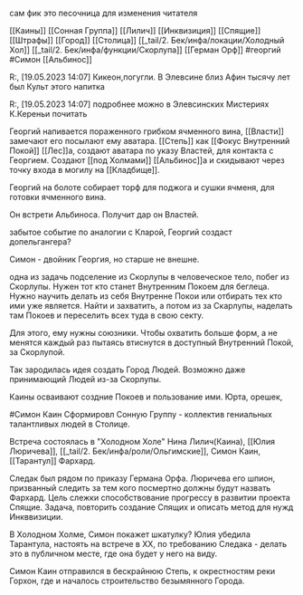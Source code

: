сам фик это песочница для изменения читателя

[[Каины]] [[Сонная Группа]] [[Лилич]] [[Инквизиция]] [[Спящие]]
[[Штрафы]] 
[[Город]] [[Столица]] [[_tail/2. Бек/инфа/локации/Холодный Хол]] 
[[_tail/2. Бек/инфа/функции/Скорлупа]] 
[[Герман Орф]] #георгий #Симон 
[[Альбинос]]

R:\, [19.05.2023 14:07]
Кикеон,погугли. В Элевсине близ Афин тысячу лет был Культ этого напитка

R:\, [19.05.2023 14:07]
подробнее можно в Элевсинских Мистериях К.Кереньи почитать


Георгий напивается пораженного грибком ячменного вина, [[Власти]] замечают его посылают ему аватара. [[Степь]] как [[Фокус Внутренний Покой]] [[Лес]]а, создают аватара по указу Властей, для контакта с Георгием. Создают [[под Холмами]] [[Альбинос]]а и скидывают через точку входа в могилу на [[Кладбище]].

Георгий на болоте собирает торф для поджога и сушки ячменя, для готовки ячменного вина.

Он встрети Альбиноса. Получит дар он Властей. 

забытое событие
по аналогии с Кларой, Георгий создаст допельгангера?

Симон - двойник Георгия, но старше не внешне.

одна из задачь подселение из Скорлупы в человеческое тело, побег из Скорлупы. Нужен тот кто станет Внутренним Покоем для беглеца. Нужно научить делать из себя Внутренне Покои или отбирать тех кто ими уже является. Найти и захватить, а потом из за Скарлупы, наделать там Покоев и переселить всех туда в свою секту.

Для этого, ему нужны союзники. Чтобы охватить больше форм, а не менятся каждый раз пытаясь втиснутся в доступный Внутренний Покой, за Скорлупой.

Так зародилась идея создать Город Людей. Возможно даже принимающий Людей из-за Скорлупы.

Каины осваивают создние Покоев и пользование ими. 
Юрта, орешек, 

#Симон Каин Сформировл Сонную Группу - коллектив гениальных талантливых людей в Столице.

Встреча состоялась в "Холодном Холе" Нина Лилич(Каина), [[Юлия Люричева]], [[_tail/2. Бек/инфа/роли/Ольгимские]], Симон Каин, [[Тарантул]] Фархард.

Следак был рядом по приказу Германа Орфа. Люричева его шпион, призванный следить за тем кого посмертно должны будут назвать Фархард. Цель слежки способствование прогрессу в развитии проекта Спящие. Задача, повторить создание Спящих и описать метод для нужд Инкввизиции.

В Холодном Холме, Симон покажет шкатулку?
Юлия убедила Тарантула, настоять на встрече в ХХ, по требованию Следака - делать это в публичном месте, где она будет у него на виду.


Симон Каин отправился в бескрайнюю Степь, к окрестностям реки Горхон, где и началось строительство безымянного Города.

